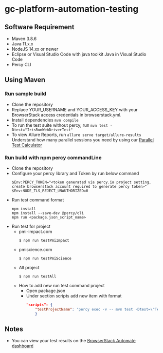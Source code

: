 
# gc-platform-automation-testing

## Software Requirement
- Maven 3.8.6
- Java 11.x.x
- NodeJS 14.xx or newer
- Eclipse or Visual Studio Code with java toolkit Java in Visual Studio Code
- Percy CLI

## Using Maven

### Run sample build
- Clone the repository
- Replace YOUR_USERNAME and YOUR_ACCESS_KEY with your BrowserStack access credentials in browserstack.yml.
- Install dependencies `mvn compile`
- To run the test suite without percy, run `mvn test -Dtest="IrisRunWebDriverTest"`
- To view Allure Reports, run `allure serve target/allure-results`
Understand how many parallel sessions you need by using our [Parallel Test Calculator](https://www.browserstack.com/automate/parallel-calculator?ref=github)

### Run build with npm percy commandLine
- Clone the repository
- Configure your percy library and Token by run below command
	```sh-session
	$Env:PERCY_TOKEN="<token generated via percy.io project setting, create browserstack account required to generate percy token>"
	$Env:NODE_TLS_REJECT_UNAUTHORIZED=0
	```
- Run test command format
	```sh-session
	npm install
	npm install --save-dev @percy/cli
	npm run <package.json_script_name>
	```
- Run test  for project 
	- pmi-impact.com
		```sh-session
		$ npm run testPmiImpact
		```
	- pmiscience.com
		```sh-session
		$ npm run testPmiScience
		```
	- All project 
		```sh-session
		$ npm run testAll
		```
	- How to add new run test command project
		- Open package.json
		- Under section scripts add new item with format
			```json
			"scripts": { 
				"testProjectName": "percy exec -v -- mvn test -Dtest=\"TestClassName\""
				}
			```

## Notes

* You can view your test results on the [BrowserStack Automate dashboard](https://www.browserstack.com/automate)
